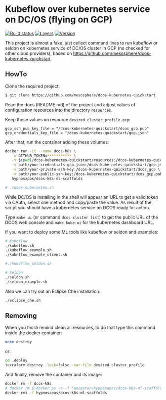 # Kubeflow over kubernetes service on DC/OS (flying on GCP)
[![Build status](https://circleci.com/gh/hypnosapos/dcos-k8s-ml-scaffolds/tree/master.svg?style=svg)](https://circleci.com/gh/hypnosapos/dcos-k8s-ml-scaffolds/tree/master)
[![Layers](https://images.microbadger.com/badges/image/hypnosapos/dcos-k8s-ml-scaffolds.svg)](https://microbadger.com/images/hypnosapos/dcos-k8s-ml-scaffolds)
[![Version](https://images.microbadger.com/badges/version/hypnosapos/dcos-k8s-ml-scaffolds.svg)](https://microbadger.com/images/hypnosapos/dcos-k8s-ml-scaffolds)


This project is almost a fake, just collect command lines to run kubeflow or seldon on kubernetes service of DC/OS cluster in GCP (no checked for other cloud providers),
based on https://github.com/mesosphere/dcos-kubernetes-quickstart.

## HowTo

Clone the required project:

```sh
$ git clone https://github.com/mesosphere/dcos-kubernetes-quickstart
```

Read the docs (README.md) of the project and adjust values of configuration resources into the directory `resources`.

Keep these values on resource `desired_cluster_profile.gcp`:

```
gcp_ssh_pub_key_file = "/dcos-kubernetes-quickstart/dcos_gcp.pub"
gcp_credentials_key_file = "/dcos-kubernetes-quickstart/gcp.json"
```

After that, run the container adding these volumes:

```sh
docker run -it --name dcos-k8s \
   -e GITHUB_TOKEN=*********** \
   -v $(pwd)/dcos-kubernetes-quickstart/resources:/dcos-kubernetes-quickstart/resources \
   -v path/your-credentials-gcp.json:/dcos-kubernetes-quickstart/gcp.json \
   -v path/your-private-ssh-key:/dcos-kubernetes-quickstart/dcos_gcp \
   -v path/your-public-ssh-key:/dcos-kubernetes-quickstart/dcos_gcp.pub \
   hypnosapos/dcos-k8s-ml-scaffolds

# ./dcos-kubernetes.sh
```

While DC/OS is installing in the shell will appear an URL to get a valid token via OAuth, select one method and copy/paste the value.
As result of the script you should have a kubernetes service on DCOS ready for action.

Type `make ui` (or command `dcos cluster list`) to get the public URL of the DCOS web console and `make kube-ui` for the kubernetes dashboard URL.

If you want to deploy some ML tools like kubeflow or seldon and examples:

```sh
# Kubeflow
./kubeflow.sh
./kubeflow_example.sh
./kubeflow_example_client.sh

#./kubeflow_seldon.sh

# Seldon
./seldon.sh
./seldon_example.sh
```

Also we can try out an Eclipse Che installation:

```sh
./eclipse_che.sh
```

## Removing

When you finish remind clean all resources, to do that type this command inside the docker container:

```sh
make destroy
```

or:

```sh
cd .deploy
terraform destroy -lock=false -var-file desired_cluster_profile
```

And finally, remove the container and its image:

```sh
docker rm -f dcos-k8s
# docker rm $(docker ps -a -f "ancestor=hypnosapos/dcos-k8s-ml-scaffolds" --format '{{.Names}}')
docker rmi -f hypnosapos/dcos-k8s-ml-scaffolds
```
